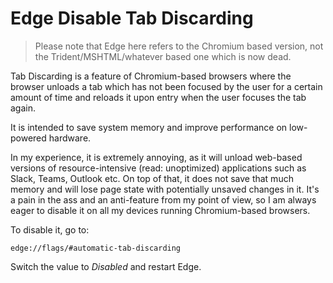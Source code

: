 # Edge Disable Tab Discarding

> Please note that Edge here refers to the Chromium based version, not the Trident/MSHTML/whatever based one which is now dead.

Tab Discarding is a feature of Chromium-based browsers where the browser unloads a tab which has not been focused by the user for
a certain amount of time and reloads it upon entry when the user focuses the tab again.

It is intended to save system memory and improve performance on low-powered hardware.

In my experience, it is extremely annoying, as it will unload web-based versions of resource-intensive (read: unoptimized) applications
such as Slack, Teams, Outlook etc. On top of that, it does not save that much memory and will lose page state with potentially unsaved
changes in it. It's a pain in the ass and an anti-feature from my point of view, so I am always eager to disable it on all my devices
running Chromium-based browsers.

To disable it, go to:

`edge://flags/#automatic-tab-discarding`

Switch the value to *Disabled* and restart Edge.
